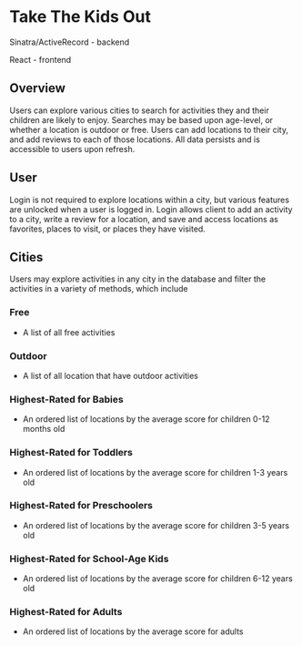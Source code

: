 # Take The Kids Out

Sinatra/ActiveRecord - backend

React - frontend

## Overview

Users can explore various cities to search for activities they and their children are likely to enjoy. Searches may be based upon age-level, or whether a location is outdoor or free. Users can add locations to their city, and add reviews to each of those locations. All data persists and is accessible to users upon refresh. 

## User

Login is not required to explore locations within a city, but various features are unlocked when a user is logged in. Login allows client to add an activity to a city, write a review for a location, and save and access locations as favorites, places to visit, or places they have visited. 

## Cities

Users may explore activities in any city in the database and filter the activities in a variety of methods, which include

### Free

- A list of all free activities

### Outdoor

- A list of all location that have outdoor activities

### Highest-Rated for Babies

- An ordered list of locations by the average score for children 0-12 months old

### Highest-Rated for Toddlers

- An ordered list of locations by the average score for children 1-3 years old

### Highest-Rated for Preschoolers

- An ordered list of locations by the average score for children 3-5 years old

### Highest-Rated for School-Age Kids

- An ordered list of locations by the average score for children 6-12 years old

### Highest-Rated for Adults

- An ordered list of locations by the average score for adults


  